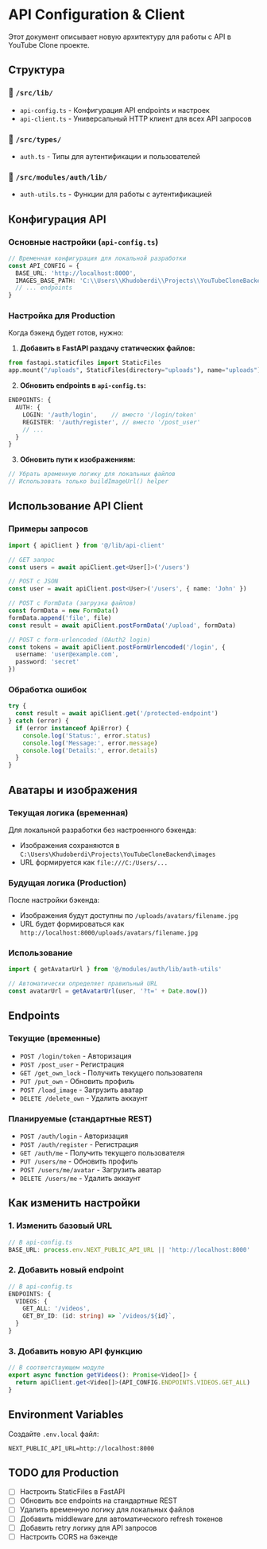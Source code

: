 # API Configuration & Client

Этот документ описывает новую архитектуру для работы с API в YouTube Clone проекте.

## Структура

### 📁 `/src/lib/`
- `api-config.ts` - Конфигурация API endpoints и настроек
- `api-client.ts` - Универсальный HTTP клиент для всех API запросов

### 📁 `/src/types/`
- `auth.ts` - Типы для аутентификации и пользователей

### 📁 `/src/modules/auth/lib/`
- `auth-utils.ts` - Функции для работы с аутентификацией

## Конфигурация API

### Основные настройки (`api-config.ts`)

```typescript
// Временная конфигурация для локальной разработки
const API_CONFIG = {
  BASE_URL: 'http://localhost:8000',
  IMAGES_BASE_PATH: 'C:\\Users\\Khudoberdi\\Projects\\YouTubeCloneBackend\\images',
  // ... endpoints
}
```

### Настройка для Production

Когда бэкенд будет готов, нужно:

1. **Добавить в FastAPI раздачу статических файлов:**
```python
from fastapi.staticfiles import StaticFiles
app.mount("/uploads", StaticFiles(directory="uploads"), name="uploads")
```

2. **Обновить endpoints в `api-config.ts`:**
```typescript
ENDPOINTS: {
  AUTH: {
    LOGIN: '/auth/login',    // вместо '/login/token'
    REGISTER: '/auth/register', // вместо '/post_user'
    // ...
  }
}
```

3. **Обновить пути к изображениям:**
```typescript
// Убрать временную логику для локальных файлов
// Использовать только buildImageUrl() helper
```

## Использование API Client

### Примеры запросов

```typescript
import { apiClient } from '@/lib/api-client'

// GET запрос
const users = await apiClient.get<User[]>('/users')

// POST с JSON
const user = await apiClient.post<User>('/users', { name: 'John' })

// POST с FormData (загрузка файлов)
const formData = new FormData()
formData.append('file', file)
const result = await apiClient.postFormData('/upload', formData)

// POST с form-urlencoded (OAuth2 login)
const tokens = await apiClient.postFormUrlencoded('/login', {
  username: 'user@example.com',
  password: 'secret'
})
```

### Обработка ошибок

```typescript
try {
  const result = await apiClient.get('/protected-endpoint')
} catch (error) {
  if (error instanceof ApiError) {
    console.log('Status:', error.status)
    console.log('Message:', error.message)
    console.log('Details:', error.details)
  }
}
```

## Аватары и изображения

### Текущая логика (временная)

Для локальной разработки без настроенного бэкенда:
- Изображения сохраняются в `C:\Users\Khudoberdi\Projects\YouTubeCloneBackend\images`
- URL формируется как `file:///C:/Users/...`

### Будущая логика (Production)

После настройки бэкенда:
- Изображения будут доступны по `/uploads/avatars/filename.jpg`
- URL будет формироваться как `http://localhost:8000/uploads/avatars/filename.jpg`

### Использование

```typescript
import { getAvatarUrl } from '@/modules/auth/lib/auth-utils'

// Автоматически определяет правильный URL
const avatarUrl = getAvatarUrl(user, '?t=' + Date.now())
```

## Endpoints

### Текущие (временные)
- `POST /login/token` - Авторизация
- `POST /post_user` - Регистрация  
- `GET /get_own_lock` - Получить текущего пользователя
- `PUT /put_own` - Обновить профиль
- `POST /load_image` - Загрузить аватар
- `DELETE /delete_own` - Удалить аккаунт

### Планируемые (стандартные REST)
- `POST /auth/login` - Авторизация
- `POST /auth/register` - Регистрация
- `GET /auth/me` - Получить текущего пользователя  
- `PUT /users/me` - Обновить профиль
- `POST /users/me/avatar` - Загрузить аватар
- `DELETE /users/me` - Удалить аккаунт

## Как изменить настройки

### 1. Изменить базовый URL
```typescript
// В api-config.ts
BASE_URL: process.env.NEXT_PUBLIC_API_URL || 'http://localhost:8000'
```

### 2. Добавить новый endpoint
```typescript
// В api-config.ts
ENDPOINTS: {
  VIDEOS: {
    GET_ALL: '/videos',
    GET_BY_ID: (id: string) => `/videos/${id}`,
  }
}
```

### 3. Добавить новую API функцию
```typescript
// В соответствующем модуле
export async function getVideos(): Promise<Video[]> {
  return apiClient.get<Video[]>(API_CONFIG.ENDPOINTS.VIDEOS.GET_ALL)
}
```

## Environment Variables

Создайте `.env.local` файл:
```env
NEXT_PUBLIC_API_URL=http://localhost:8000
```

## TODO для Production

- [ ] Настроить StaticFiles в FastAPI
- [ ] Обновить все endpoints на стандартные REST
- [ ] Удалить временную логику для локальных файлов
- [ ] Добавить middleware для автоматического refresh токенов
- [ ] Добавить retry логику для API запросов
- [ ] Настроить CORS на бэкенде
